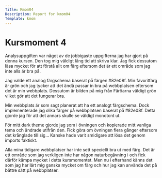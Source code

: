 ```yaml
---
Title: Kmom04
Description: Report for kmom04
Template: kmom
---
```


Kursmoment 4
==================

Analysuppgiften var något av de jobbigaste uppgifterna jag har gjort på denna kursen. Den tog mig väldigt lång tid att skriva klar. Jag fick dessutom läsa mycket för att förstå
allt om färg eftersom det är ett område som jag inte alls är bra på.

Jag valde ett analog färgschema baserat på färgen #82e08f. Min  favoritfärg är grön och jag tycker att det ändå passar in bra på webbplatsen eftersom det är min webbplats. Dessutom är bilden på mig
från Färöarna väldigt grön vilket gör att det fungerar bra.

Min webbplats är som sagt planerat att ha ett analogt färgschema. Dock implementerade jag olika färger på webbplatsen baserat på #82e08f. Detta gjorde jag för att det annars skulle se väldigt monotont ut.  

För mitt dark theme gjorde jag som i övningen och kopierade mitt vanliga tema och ändrade utifrån den. Fick göra om övningen flera gånger eftersom det krånglade till sig... Kanske hade varit smidigare att lösa det genom imports faktiskt.


Alla mina tidigare webbplatser har inte sett speciellt bra ut med färg. Det är ett område som jag verkligen inte har någon naturbegåvning i och fick därför kämpa mycket i detta kursmomentet. Men nu i efterhand känns det som jag har lärt mig ganska mycket om färg och hur jag kan använda det på bättre sätt på webbplatser.
